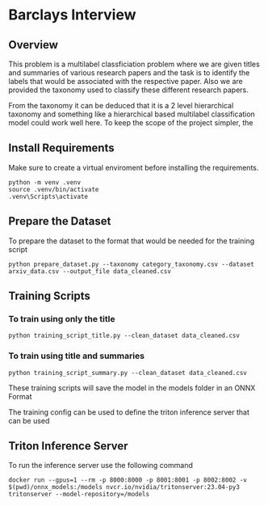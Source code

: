 # Barclays Interview

## Overview

This problem is a multilabel classficiation problem where we are given titles and summaries of various research papers and the task is to identify the labels that would be associated with the respective paper. Also we are provided the taxonomy used to classify these different research papers. 

From the taxonomy it can be deduced that it is a 2 level hierarchical taxonomy and something like a hierarchical based multilabel classification model could work well here. To keep the scope of the project simpler, the 

## Install Requirements

Make sure to create a virtual enviroment before installing the requirements.

```
python -m venv .venv
source .venv/bin/activate
.venv\Scripts\activate
```

## Prepare the Dataset

To prepare the dataset to the format that would be needed for the training script

```
python prepare_dataset.py --taxonomy category_taxonomy.csv --dataset arxiv_data.csv --output_file data_cleaned.csv
```

## Training Scripts

### To train using only the title

```
python training_script_title.py --clean_dataset data_cleaned.csv  
```

### To train using title and summaries

```
python training_script_summary.py --clean_dataset data_cleaned.csv  
```

These training scripts will save the model in the models folder in an ONNX Format

The training config can be used to define the triton inference server that can be used

## Triton Inference Server

To run the inference server use the following command

```
docker run --gpus=1 --rm -p 8000:8000 -p 8001:8001 -p 8002:8002 -v $(pwd)/onnx_models:/models nvcr.io/nvidia/tritonserver:23.04-py3 tritonserver --model-repository=/models
```